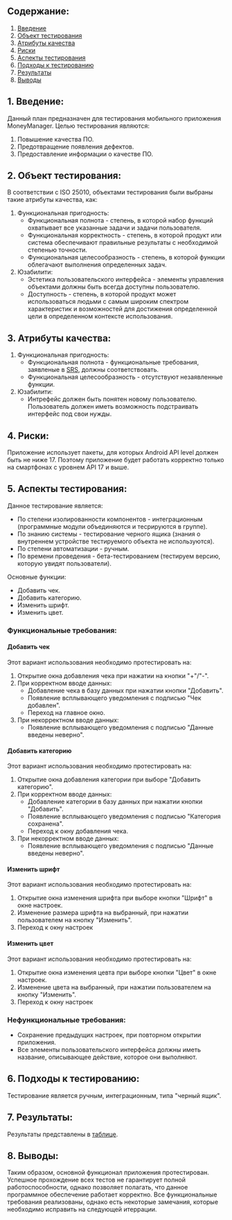 ## Содержание: 

1. [Введение](#Введение) <br>
2. [Объект тестирования](#1) <br>
3. [Атрибуты качества](#2) <br>
4. [Риски](#2) <br>
5. [Аспекты тестирования](#3) <br>
6. [Подходы к тестированию](#4) <br>
7. [Результаты](#5) <br>
8. [Выводы](#6) <br>


## 1. Введение: <a name="Введение"> </a>
Данный план предназначен для тестирования мобильного приложения MoneyManager. Целью тестирования являются:
<ul>
  <li type="1">Повышение качества ПО.</li> 
  <li type="1">Предотвращение появления дефектов.</li> 
  <li type="1">Предоставление информации о качестве ПО.</li>
</ul>
 
## 2. Объект тестирования: <a name="1"> </a>
В соответствии с ISO 25010, объектами тестирования были выбраны такие атрибуты качества, как:
<ul>
	<li type="1">Функциональная пригодность:
	<ul>
		<li>Функциональная полнота - степень, в которой набор функций охватывает все указанные задачи и задачи пользователя.</li> 
		<li>Функциональная корректность - степень, в которой продукт или система обеспечивают правильные результаты с необходимой степенью точности.</li> 
		<li>Функциональная целесообразность - степень, в которой функции облегачают выполнения определенных задач.</li>
	</ul>
	<li type="1"> Юзабилити:
	<ul>
		<li>Эстетика пользовательского интерфейса - элементы управления объектами должны быть всегда доступны пользователю.</li> 
		<li>Доступность - степень, в которой продукт может использоваться людьми с самым широким спектром характеристик и возможностей для достижения определенной цели в определенном контексте использования.</li> 
	</ul>
</ul>

## 3. Атрибуты качества: <a name="2"> </a>
<ul>
  <li type="1">Функциональная пригодность: 
  <ul>
	<li>Функциональная полнота - функциональные требования, заявленые в <a href=http://www.dominsoft.ru/flash.php> SRS</a>, должны соответствовать.</li> 
	<li>Функциональная целесообразность - отсутствуют незаявленные функции.</li>
  </ul>
  <li type="1">Юзабилити:
  <ul>
	<li>Интрефейс должен быть понятен новому пользователю. Пользователь должен иметь возможность подстраивать интерфейс под свои нужды.</li> 
  </ul>
</ul>

 

## 4. Риски: <a name="3"> </a>
Приложение использует пакеты, для которых Android API level должен быть не ниже 17. Поэтому приложение будет работать корректно только на смартфонах с уровнем API 17 и выше.

## 5. Аспекты тестирования: <a name="4"> </a>
Данное тестирование является:
<ul>
	<li>По степени изолированности компонентов - интеграционным (программные модули объединяются и тесрируются в группе).</li> 
	<li>По знанию системы - тестирование черного ящика (знания о внутреннем устройстве тестируемого объекта не используются).</li> 
	<li>По степени автоматизации - ручным.</li>
	<li>По времени проведения - бета-тестированием (тестируем версию, которую увидят пользователи).</li>
</ul>
Основные функции:
<ul>
	<li>Добавить чек.</li> 
	<li>Добавить категорию.</li> 
	<li>Изменить шрифт.</li>
	<li>Изменить цвет.</li>
</ul>

### Функциональные требования:

#### Добавить чек

Этот вариант использования необходимо протестировать на:
<ul>
	<li type="1"> Открытие окна добавления чека при нажатии на кнопки "+"/"-".</li>
	<li type="1"> При корректном вводе данных:
	<ul>
		<li> Добавление чека в базу данных при нажатии кнопки "Добавить".</li>
		<li>Появление всплывающего уведомления с подписью "Чек добавлен".</li> 
		<li>Переход на главное окно.</li>
    </ul>
	<li type="1"> При некорректном вводе данных: 
	<ul>
		<li>Появление всплывающего уведомления с подписью "Данные введены неверно".</li> 
    </ul>
</ul>

#### Добавить категорию
Этот вариант использования необходимо протестировать на:
<ul>
	<li type="1"> Открытие окна добавления категории при выборе "Добавить категорию".</li>
	<li type="1"> При корректном вводе данных:
	<ul>
		<li>Добавление категории в базу данных при нажатии кнопки "Добавить".</li>
		<li>Появление всплывающего уведомления с подписью "Категория сохранена".</li> 
		<li>Переход к окну добавления чека.</li>
    </ul>
	<li type="1"> При некорректном вводе данных: 
	<ul>
		<li>Появление всплывающего уведомления с подписью "Данные введены неверно".</li> 
    </ul>
</ul>

#### Изменить шрифт
Этот вариант использования необходимо протестировать на:
<ul>
	<li type="1"> Открытие окна изменения шрифта при выборе кнопки "Шрифт" в окне настроек.</li>
	<li type="1"> Изменение размера шрифта на выбранный, при нажатии пользователем на кнопку "Изменить".</li>
	<li type="1"> Переход к окну настроек </li>
</ul>

#### Изменить цвет
Этот вариант использования необходимо протестировать на:
<ul>
	<li type="1"> Открытие окна изменения цевта при выборе кнопки "Цвет" в окне настроек.</li>
	<li type="1"> Изменение цвета на выбранный, при нажатии пользователем на кнопку "Изменить".</li>
	<li type="1"> Переход к окну настроек </li>
</ul>

### Нефункциональные требования:
<ul>
	<li> Сохранение предыдущих настроек, при повторном открытии приложения.</li>
	<li> Все элементы пользовательского интерфейса должны иметь название, описывающее действие, которое они выполняют.</li>
</ul>


## 6. Подходы к тестированию: <a name="5"> </a>
Тестирование является ручным, интеграционным, типа "черный ящик".

## 7. Результаты: <a name="6"> </a>
Результаты представлены в [таблице](https://github.com/DanaKlimova/Money-Manager/blob/master/Testing/Test%20Results.md).

## 8. Выводы: <a name="7"> </a>
Таким образом, основной функционал приложения протестирован. Успешное прохождение всех тестов не гарантирует полной работоспособности, однако позволяет полагать, что данное программное обеспечение работает корректно. Все функциональные требования реализованы, однако есть некоторые замечания, которые необходимо исправить на следующей итеррации.
